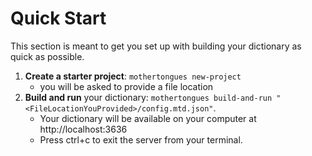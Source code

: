 # Quick Start

This section is meant to get you set up with building your dictionary as quick as possible.

1. **Create a starter project**: `mothertongues new-project`
    - you will be asked to provide a file location
2. **Build and run** your dictionary: `mothertongues build-and-run "<FileLocationYouProvided>/config.mtd.json"`.
    - Your dictionary will be available on your computer at http://localhost:3636
    - Press ctrl+c to exit the server from your terminal.
